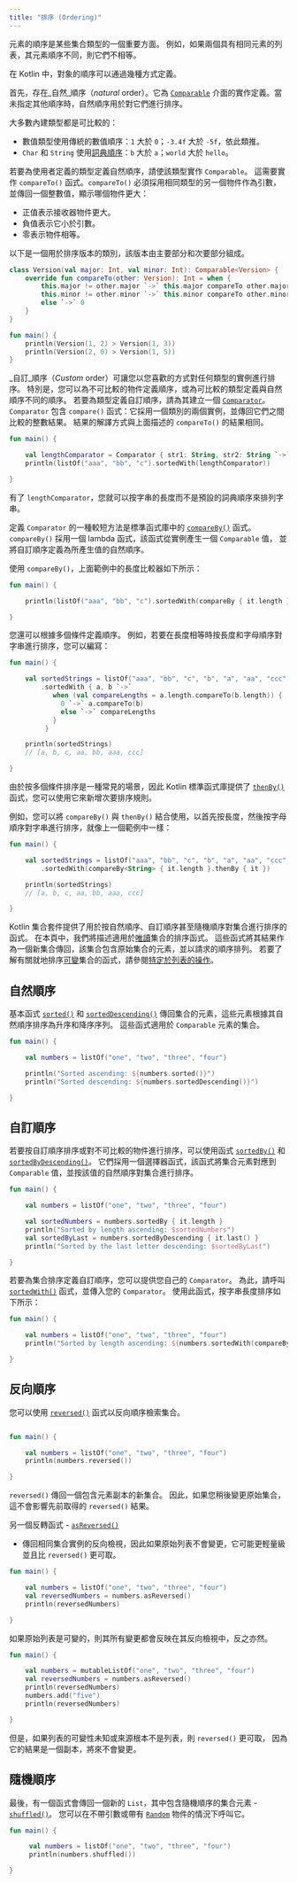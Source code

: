 ```yaml
---
title: "排序 (Ordering)"
---
```

元素的順序是某些集合類型的一個重要方面。
例如，如果兩個具有相同元素的列表，其元素順序不同，則它們不相等。

在 Kotlin 中，對象的順序可以通過幾種方式定義。

首先，存在_自然_順序（_natural_ order）。它為 [`Comparable`](https://kotlinlang.org/api/latest/jvm/stdlib/kotlin/-comparable/index.html)
介面的實作定義。當未指定其他順序時，自然順序用於對它們進行排序。

大多數內建類型都是可比較的：

* 數值類型使用傳統的數值順序：`1` 大於 `0`；`-3.4f` 大於 `-5f`，依此類推。
* `Char` 和 `String` 使用[詞典順序](https://en.wikipedia.org/wiki/Lexicographical_order)：`b` 大於
   `a`；`world` 大於 `hello`。

若要為使用者定義的類型定義自然順序，請使該類型實作 `Comparable`。
這需要實作 `compareTo()` 函式。`compareTo()` 必須採用相同類型的另一個物件作為引數，
並傳回一個整數值，顯示哪個物件更大：

* 正值表示接收器物件更大。
* 負值表示它小於引數。
* 零表示物件相等。

以下是一個用於排序版本的類別，該版本由主要部分和次要部分組成。

```kotlin
class Version(val major: Int, val minor: Int): Comparable<Version> {
    override fun compareTo(other: Version): Int = when {
        this.major != other.major `->` this.major compareTo other.major // compareTo() in the infix form 
        this.minor != other.minor `->` this.minor compareTo other.minor
        else `->` 0
    }
}

fun main() {    
    println(Version(1, 2) > Version(1, 3))
    println(Version(2, 0) > Version(1, 5))
}
```

_自訂_順序（_Custom_ order）可讓您以您喜歡的方式對任何類型的實例進行排序。
特別是，您可以為不可比較的物件定義順序，或為可比較的類型定義與自然順序不同的順序。
若要為類型定義自訂順序，請為其建立一個 [`Comparator`](https://kotlinlang.org/api/latest/jvm/stdlib/kotlin/-comparator/index.html)。
`Comparator` 包含 `compare()` 函式：它採用一個類別的兩個實例，並傳回它們之間比較的整數結果。
結果的解譯方式與上面描述的 `compareTo()` 的結果相同。

```kotlin
fun main() {

    val lengthComparator = Comparator { str1: String, str2: String `->` str1.length - str2.length }
    println(listOf("aaa", "bb", "c").sortedWith(lengthComparator))

}
```

有了 `lengthComparator`，您就可以按字串的長度而不是預設的詞典順序來排列字串。

定義 `Comparator` 的一種較短方法是標準函式庫中的 [`compareBy()`](https://kotlinlang.org/api/latest/jvm/stdlib/kotlin.comparisons/compare-by.html)
函式。`compareBy()` 採用一個 lambda 函式，該函式從實例產生一個 `Comparable` 值，
並將自訂順序定義為所產生值的自然順序。

使用 `compareBy()`，上面範例中的長度比較器如下所示：

```kotlin
fun main() {

    println(listOf("aaa", "bb", "c").sortedWith(compareBy { it.length }))

}
```

您還可以根據多個條件定義順序。
例如，若要在長度相等時按長度和字母順序對字串進行排序，您可以編寫：

```kotlin
fun main() {

    val sortedStrings = listOf("aaa", "bb", "c", "b", "a", "aa", "ccc")
        .sortedWith { a, b `->` 
           when (val compareLengths = a.length.compareTo(b.length)) {
             0 `->` a.compareTo(b)
             else `->` compareLengths
           }
         }

    println(sortedStrings)
    // [a, b, c, aa, bb, aaa, ccc]

}
```

由於按多個條件排序是一種常見的場景，因此 Kotlin 標準函式庫提供了 [`thenBy()`](https://kotlinlang.org/api/core/kotlin-stdlib/kotlin.comparisons/then-by.html) 函式，您可以使用它來新增次要排序規則。

例如，您可以將 `compareBy()` 與 `thenBy()` 結合使用，以首先按長度，然後按字母順序對字串進行排序，就像上一個範例中一樣：

```kotlin
fun main() {

    val sortedStrings = listOf("aaa", "bb", "c", "b", "a", "aa", "ccc")
        .sortedWith(compareBy<String> { it.length }.thenBy { it })

    println(sortedStrings)
    // [a, b, c, aa, bb, aaa, ccc]

}
```

Kotlin 集合套件提供了用於按自然順序、自訂順序甚至隨機順序對集合進行排序的函式。
在本頁中，我們將描述適用於[唯讀](collections-overview#collection-types)集合的排序函式。
這些函式將其結果作為一個新集合傳回，該集合包含原始集合的元素，並以請求的順序排列。
若要了解有關就地排序[可變](collections-overview#collection-types)集合的函式，請參閱[特定於列表的操作](list-operations#sort)。

## 自然順序

基本函式 [`sorted()`](https://kotlinlang.org/api/latest/jvm/stdlib/kotlin.collections/sorted.html) 和 [`sortedDescending()`](https://kotlinlang.org/api/latest/jvm/stdlib/kotlin.collections/sorted-descending.html)
傳回集合的元素，這些元素根據其自然順序排序為升序和降序序列。
這些函式適用於 `Comparable` 元素的集合。

```kotlin
fun main() {

    val numbers = listOf("one", "two", "three", "four")

    println("Sorted ascending: ${numbers.sorted()}")
    println("Sorted descending: ${numbers.sortedDescending()}")

}
```

## 自訂順序
 
若要按自訂順序排序或對不可比較的物件進行排序，可以使用函式 [`sortedBy()`](https://kotlinlang.org/api/latest/jvm/stdlib/kotlin.collections/sorted-by.html) 和 [`sortedByDescending()`](https://kotlinlang.org/api/latest/jvm/stdlib/kotlin.collections/sorted-by-descending.html)。
它們採用一個選擇器函式，該函式將集合元素對應到 `Comparable` 值，並按該值的自然順序對集合進行排序。

```kotlin
fun main() {

    val numbers = listOf("one", "two", "three", "four")

    val sortedNumbers = numbers.sortedBy { it.length }
    println("Sorted by length ascending: $sortedNumbers")
    val sortedByLast = numbers.sortedByDescending { it.last() }
    println("Sorted by the last letter descending: $sortedByLast")

}
```

若要為集合排序定義自訂順序，您可以提供您自己的 `Comparator`。
為此，請呼叫 [`sortedWith()`](https://kotlinlang.org/api/latest/jvm/stdlib/kotlin.collections/sorted-with.html) 函式，並傳入您的 `Comparator`。
使用此函式，按字串長度排序如下所示：

```kotlin
fun main() {

    val numbers = listOf("one", "two", "three", "four")
    println("Sorted by length ascending: ${numbers.sortedWith(compareBy { it.length })}")

}
```

## 反向順序

您可以使用 [`reversed()`](https://kotlinlang.org/api/latest/jvm/stdlib/kotlin.collections/reversed.html) 函式以反向順序檢索集合。

```kotlin

fun main() {

    val numbers = listOf("one", "two", "three", "four")
    println(numbers.reversed())

}
```

`reversed()` 傳回一個包含元素副本的新集合。
因此，如果您稍後變更原始集合，這不會影響先前取得的 `reversed()` 結果。

另一個反轉函式 - [`asReversed()`](https://kotlinlang.org/api/latest/jvm/stdlib/kotlin.collections/as-reversed.html)
- 傳回相同集合實例的反向檢視，因此如果原始列表不會變更，它可能更輕量級並且比 `reversed()` 更可取。

```kotlin
fun main() {

    val numbers = listOf("one", "two", "three", "four")
    val reversedNumbers = numbers.asReversed()
    println(reversedNumbers)

}
```

如果原始列表是可變的，則其所有變更都會反映在其反向檢視中，反之亦然。

```kotlin
fun main() {

    val numbers = mutableListOf("one", "two", "three", "four")
    val reversedNumbers = numbers.asReversed()
    println(reversedNumbers)
    numbers.add("five")
    println(reversedNumbers)

}
```

但是，如果列表的可變性未知或來源根本不是列表，則 `reversed()` 更可取，
因為它的結果是一個副本，將來不會變更。

## 隨機順序

最後，有一個函式會傳回一個新的 `List`，其中包含隨機順序的集合元素 - [`shuffled()`](https://kotlinlang.org/api/latest/jvm/stdlib/kotlin.collections/shuffled.html)。
您可以在不帶引數或帶有 [`Random`](https://kotlinlang.org/api/latest/jvm/stdlib/kotlin.random/-random/index.html) 物件的情況下呼叫它。

```kotlin
fun main() {

     val numbers = listOf("one", "two", "three", "four")
     println(numbers.shuffled())

}
```
